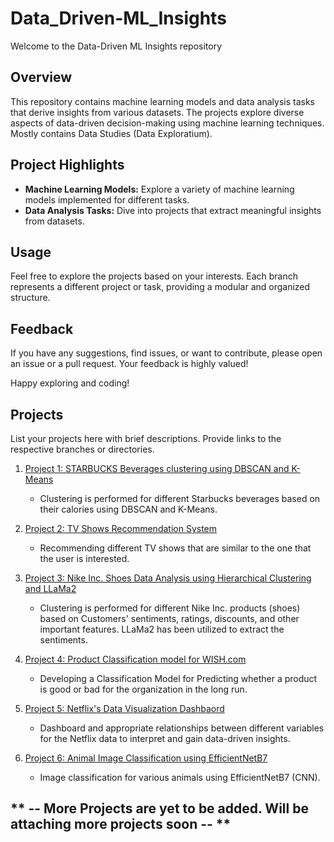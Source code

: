 # Data_Driven-ML_Insights

Welcome to the Data-Driven ML Insights repository
## Overview

This repository contains machine learning models and data analysis tasks that derive insights from various datasets. The projects explore diverse aspects of data-driven decision-making using machine learning techniques. Mostly contains Data Studies (Data Exploratium).

## Project Highlights

- **Machine Learning Models:** Explore a variety of machine learning models implemented for different tasks.
- **Data Analysis Tasks:** Dive into projects that extract meaningful insights from datasets.

## Usage

Feel free to explore the projects based on your interests. Each branch represents a different project or task, providing a modular and organized structure.

## Feedback

If you have any suggestions, find issues, or want to contribute, please open an issue or a pull request. Your feedback is highly valued!

Happy exploring and coding!
## Projects

List your projects here with brief descriptions. Provide links to the respective branches or directories.

  
1. [Project 1: STARBUCKS Beverages clustering using DBSCAN and K-Means](https://github.com/GaneshKotaSLU/Data_Driven-ML_Insights/blob/STARBUCKS---K-Means-and-DBSCAN-Clustering/)
   - Clustering is performed for different Starbucks beverages based on their calories using DBSCAN and K-Means.

2. [Project 2: TV Shows Recommendation System](https://github.com/GaneshKotaSLU/Data_Driven-ML_Insights/blob/TV-Show-Recommendation-System/TV_Shows_Recommendation_System%20(1).ipynb)
   - Recommending different TV shows that are similar to the one that the user is interested.
  
3. [Project 3: Nike Inc. Shoes Data Analysis using Hierarchical Clustering and LLaMa2](https://github.com/GaneshKotaSLU/Data_Driven-ML_Insights/blob/Nike-Shoe-Data-Analysis-Hierarchical-Clustering/README.md)
   - Clustering is performed for different Nike Inc. products (shoes) based on Customers' sentiments, ratings, discounts, and other important features. LLaMa2 has been utilized to extract the sentiments.

4. [Project 4: Product Classification model for WISH.com](https://github.com/GaneshKotaSLU/Data_Driven-ML_Insights/tree/Wish_E-Commerce-Analysis)
   - Developing a Classification Model for Predicting whether a product is good or bad for the organization in the long run.

5. [Project 5: Netflix's Data Visualization Dashbaord](https://github.com/GaneshKotaSLU/Data_Driven-ML_Insights/tree/DataVisualization)
   - Dashboard and appropriate relationships between different variables for the Netflix data to interpret and gain data-driven insights.

6. [Project 6: Animal Image Classification using EfficientNetB7](https://github.com/GaneshKotaSLU/Data_Driven-ML_Insights/tree/Deep_Learning_ImageClassification)
   - Image classification for various animals using EfficientNetB7 (CNN).
     
## ** -- More Projects are yet to be added. Will be attaching more projects soon -- **
